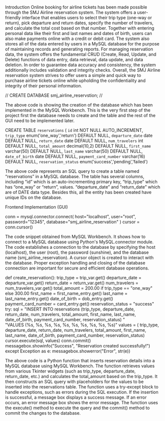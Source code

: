 Introduction
Online booking for airline tickets has been made possible through the SMJ Airline reservation system. The system offers a user-friendly interface that enables users to select their trip type (one-way or return), pick departure and return dates, specify the number of travelers, and calculate the total cost based on that number. Together with entering personal data like their first and last names and dates of birth, users can also make payments online with a credit or debit card. The system also stores all of the data entered by users in a MySQL database for the purpose of maintaining records and generating reports. For managing reservation data, the system offers the fundamental CRUD (Create, Read, Update, and Delete) functions of data entry, data retrieval, data update, and data deletion. In order to guarantee data accuracy and consistency, the system additionally includes validation and integrity checks. Overall, the SMJ Airline reservation system strives to offer users a simple and quick way to purchase airline tickets online while upholding the confidentiality and integrity of their personal information.

// CREATE DATABASE smj_airline_reservstion; //

The above code is showing the creation of the database which has been implemented in the MySQL Workbench. This is the very first step of the project first the database needs to create and the table and the rest of the GUI need to be implemented later.


CREATE TABLE `reservations` (
  `id` int NOT NULL AUTO_INCREMENT,
  `trip_type` enum('one_way','return') DEFAULT NULL,
  `departure_date` date DEFAULT NULL,
  `return_date` date DEFAULT NULL,
  `num_travelers` int DEFAULT NULL,
  `total_amount` decimal(10,2) DEFAULT NULL,
  `first_name` varchar(50) DEFAULT NULL,
  `last_name` varchar(50) DEFAULT NULL,
  `date_of_birth` date DEFAULT NULL,
  `payment_card_number` varchar(16) DEFAULT NULL,
  `reservation_status` enum('success','pending','failed') 

The above code represents an SQL query to create a table named “reservations” in a MySQL database. The table has several columns, including “id” which is an auto-incrementing primary key, “trip_type” which has “one_way” or “return”, values. “departure_date” and “return_date” which are of DATE data type. Besides this, all the entity has been created have unique IDs on the database.

Frontend Implementation (GUI)

conn = mysql.connector.connect(
    host="localhost",
    user="root",
    password="12345",
    database="smj_airline_reservation"
)
cursor = conn.cursor()

The  code snippet obtained from MySQL Workbench. It shows how to connect to a MySQL database using Python's MySQL.connector module. The code establishes a connection to the database by specifying the host (localhost), the user (root), the password (sunshine), and the database name (smj_airline_reservation). A cursor object is created to interact with the database. Proper exception handling and closing of the database connection are important for secure and efficient database operations.

def create_reservation():
    trip_type = trip_var.get()
    departure_date = departure_var.get()
    return_date = return_var.get()
    num_travelers = num_travelers_var.get()
    total_amount = 200.00 if trip_type == "one_way" else 300.00
    first_name = first_name_entry.get()
    last_name = last_name_entry.get()
    date_of_birth = dob_entry.get()
    payment_card_number = card_entry.get()
    reservation_status = "success"
    try:
        sql = "INSERT INTO reservations (trip_type, departure_date, return_date, num_travelers, total_amount, first_name, last_name, date_of_birth, payment_card_number, reservation_status) " \
              "VALUES (%s, %s, %s, %s, %s, %s, %s, %s, %s, %s)"
        values = (
        trip_type, departure_date, return_date, num_travelers, total_amount, first_name, last_name, date_of_birth,
        payment_card_number, reservation_status)
        cursor.execute(sql, values)
        conn.commit()
        messagebox.showinfo("Success", "Reservation created successfully!")
    except Exception as e:
        messagebox.showerror("Error", str(e))

The above code is a Python function that inserts reservation details into a MySQL database using MySQL Workbench. 
The function retrieves values from various Tkinter widgets (such as trip_type, departure_date, return_date, etc.) and calculates the total_amount based on the trip_type. 
It then constructs an SQL query with placeholders for the values to be inserted into the reservations table. 
The function uses a try-except block to handle exceptions, such as errors during the SQL execution. 
If the insertion is successful, a message box displays a success message. 
If an error occurs, an error message box shows the error message. 
The function uses the execute() method to execute the query and the commit() method to commit the changes to the database.


